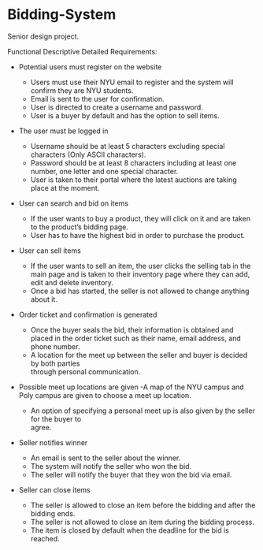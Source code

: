 Bidding-System
==============
Senior design project.

Functional Descriptive Detailed Requirements:

- Potential users must register on the website 
	- Users must use their NYU email to register and the system will confirm they are NYU students.
	- Email is sent to the user for confirmation.
	- User is directed to create a username and password.
	- User is a buyer by default and has the option to sell items.

- The user must be logged in
	- Username should be at least 5 characters excluding special characters (Only ASCII characters).
	- Password should be at least 8 characters including at least one number, one letter and one special character.
	- User is taken to their portal where the latest auctions are taking place at the moment.

- User can search and bid on items
	- If the user wants to buy a product, they will click on it and are taken to the product’s 
      bidding page.
	- User has to have the highest bid in order to purchase the product.

- User can sell items
	- If the user wants to sell an item, the user clicks the selling tab in the main page and  is taken to their inventory page where they can add, edit and delete inventory.
	- Once a bid has started, the seller is not allowed to change anything about it.

- Order ticket and confirmation is generated
	- Once the buyer seals the bid, their information is obtained and placed in the order 
       ticket such as their name, email address, and phone number.
	- A location for the meet up between the seller and buyer is decided by both parties  
       through personal communication.

- Possible meet up locations are given 
	-A map of the NYU campus and Poly campus are given to choose a meet up location.
	- An option of specifying a personal meet up is also given by the seller for the buyer to  
      agree.

- Seller notifies winner 
	-  An email is sent to the seller about the winner.
	- The system will notify the seller who won the bid.
	- The seller will notify the buyer that they won the bid via email.

- Seller can close items 
	- The seller is allowed to close an item before the bidding and after the bidding ends.
	- The seller is not allowed to close an item during the bidding process.
	- The item is closed by default when the deadline for the bid is reached.
